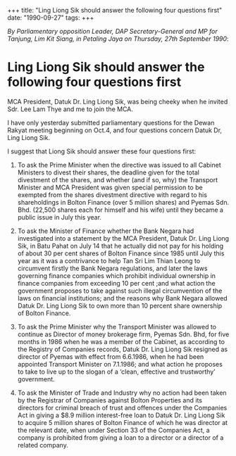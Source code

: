 +++ 
title: "Ling Liong Sik should answer the following four questions first"
date: "1990-09-27"
tags:
+++

_By Parliamentary opposition Leader, DAP Secretary-General and MP for Tanjung, Lim Kit Siang, in Petaling Jaya on Thursday, 27th September 1990_:

# Ling Liong Sik should answer the following four questions first

MCA President, Datuk Dr. Ling Liong Sik, was being cheeky when he invited Sdr. Lee Lam Thye and me to join the MCA.</u>

I have only yesterday submitted parliamentary questions for the Dewan Rakyat meeting beginning on Oct.4, and four questions concern Datuk Dr, Ling Liong Sik.

I suggest that Liong Sik should answer these four questions first:

1.	To ask the Prime Minister when the directive was issued to all Cabinet Ministers to divest their shares, the deadline given for the total divestment of the shares, and whether (and if so, why) the Transport Minister and MCA President was given special permission to be exempted from the shares divestment directive with regard to his shareholdings in Bolton Finance (over 5 million shares) and Pyemas Sdn. Bhd. (22,500 shares each for himself and his wife) until they became a public issue in July this year.

2.	To ask the Minister of Finance whether the Bank Negara had investigated into a statement by the MCA President, Datuk Dr. Ling Liong Sik, in Batu Pahat on July 14 that he actually did not pay for his holding of about 30 per cent shares of Bolton Finance since 1985 until July this year as it was a contrivance to help Tan Sri Lim Thian Leong to circumvent firstly the Bank Negara regulations, and later the laws governing finance companies which prohibit individual ownership in finance companies from exceeding 10 per cent ;and what action the government proposes to take against such illegal circumvention of the laws on financial institutions; and the reasons why Bank Negara allowed Datuk Dr. Ling Liong Sik to own more than 10 percent share ownership of Bolton Finance.

3.	To ask the Prime Minister why the Transport Minister was allowed to continue as Director of money brokerage firm, Pyemas Sdn. Bhd, for five months in 1986 when he was a member of the Cabinet, as according to the Registry of Companies records, Datuk Dr. Ling Liong Sik resigned as director of Pyemas with effect from 6.6.1986, when he had been appointed Transport Minister on 7.1.1986; and what action he proposes to take to live up to the slogan of a ‘clean, effective and trustworthy’ government.

4.	To ask the Minister of Trade and Industry why no action had been taken by the Registrar of Companies against Bolton Properties and its directors for criminal breach of trust and offences under the Companies Act in giving a $8.9 million interest-free loan to Datuk Dr. Ling Liong Sik to acquire 5 million shares of Bolton Finance of which he was director at the relevant date, when under Section 33 of the Companies Act, a company is prohibited from giving a loan to a director or a director of a related company.
 
